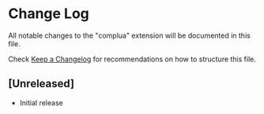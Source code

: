 # Change Log

All notable changes to the "complua" extension will be documented in this file.

Check [Keep a Changelog](http://keepachangelog.com/) for recommendations on how to structure this file.

## [Unreleased]

- Initial release